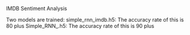 IMDB Sentiment Analysis

Two models are  trained:
simple_rnn_imdb.h5: The accuracy rate of this is 80 plus
Simple_RNN_.h5: The accuracy rate of this is 90 plus
